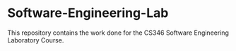 # Software-Engineering-Lab
This repository contains the work done for the CS346 Software Engineering Laboratory Course.
